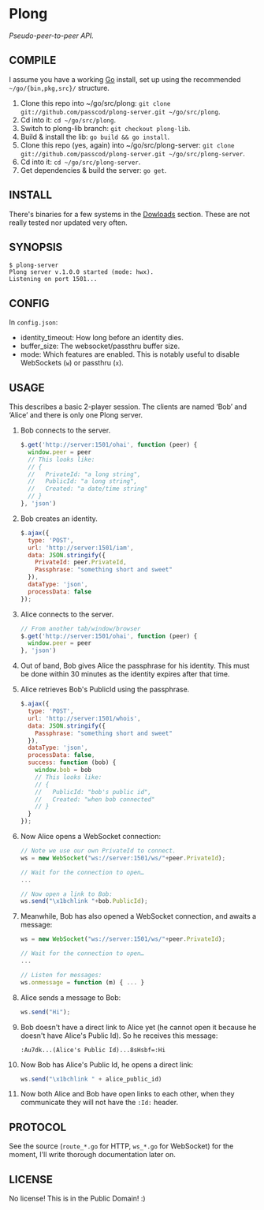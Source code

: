 Plong 
=====

_Pseudo-peer-to-peer API._

COMPILE
-------

I assume you have a working [Go](http://golang.org) install, set up using the
recommended `~/go/{bin,pkg,src}/` structure.

1. Clone this repo into ~/go/src/plong: `git clone git://github.com/passcod/plong-server.git ~/go/src/plong`.
2. Cd into it: `cd ~/go/src/plong`.
3. Switch to plong-lib branch: `git checkout plong-lib`.
4. Build & install the lib: `go build && go install`.
5. Clone this repo (yes, again) into ~/go/src/plong-server: `git clone git://github.com/passcod/plong-server.git ~/go/src/plong-server`.
6. Cd into it: `cd ~/go/src/plong-server`.
7. Get dependencies & build the server: `go get`.


INSTALL
-------

There's binaries for a few systems in the [Dowloads](https://github.com/passcod/plong-server/downloads) section.
These are not really tested nor updated very often.


SYNOPSIS
--------

    $ plong-server
	Plong server v.1.0.0 started (mode: hwx).
    Listening on port 1501...


CONFIG
------

In `config.json`:

 - identity_timeout: How long before an identity dies.
 - buffer_size: The websocket/passthru buffer size.
 - mode: Which features are enabled. This is notably useful to disable WebSockets (`w`) or passthru (`x`).


USAGE
-----

This describes a basic 2-player session. The clients are named ‘Bob’ and ‘Alice’
and there is only one Plong server.

1. Bob connects to the server.
   
   ```javascript
   $.get('http://server:1501/ohai', function (peer) {
     window.peer = peer
     // This looks like:
     // {
     //   PrivateId: "a long string",
     //   PublicId: "a long string",
     //   Created: "a date/time string"
     // }
   }, 'json')
   ```

2. Bob creates an identity.
   
   ```javascript
   $.ajax({
     type: 'POST',
     url: 'http://server:1501/iam',
     data: JSON.stringify({
       PrivateId: peer.PrivateId,
       Passphrase: "something short and sweet"
     }),
     dataType: 'json',
     processData: false
   });
   ```

3. Alice connects to the server.
   
   ```javascript
   // From another tab/window/browser
   $.get('http://server:1501/ohai', function (peer) {
     window.peer = peer
   }, 'json')
   ```

4. Out of band, Bob gives Alice the passphrase for his identity.
   This must be done within 30 minutes as the identity expires
   after that time.

5. Alice retrieves Bob's PublicId using the passphrase.
   
   ```javascript
   $.ajax({
     type: 'POST',
     url: 'http://server:1501/whois',
     data: JSON.stringify({
       Passphrase: "something short and sweet"
     }),
     dataType: 'json',
     processData: false,
     success: function (bob) {
       window.bob = bob
       // This looks like:
       // {
       //   PublicId: "bob's public id",
       //   Created: "when bob connected"
       // }
     }
   });
   ```

6. Now Alice opens a WebSocket connection:
   
   ```javascript
   // Note we use our own PrivateId to connect.
   ws = new WebSocket("ws://server:1501/ws/"+peer.PrivateId);
   
   // Wait for the connection to open…
   ...
   
   // Now open a link to Bob:
   ws.send("\x1bchlink "+bob.PublicId);
   ```

7. Meanwhile, Bob has also opened a WebSocket connection, and awaits a message:
   
   ```javascript
   ws = new WebSocket("ws://server:1501/ws/"+peer.PrivateId);
   
   // Wait for the connection to open…
   ...
   
   // Listen for messages:
   ws.onmessage = function (m) { ... }
   ```

8. Alice sends a message to Bob:
   
   ```javascript
   ws.send("Hi");
   ```

9. Bob doesn't have a direct link to Alice yet (he cannot
   open it because he doesn't have Alice's Public Id). So
   he receives this message:
   
   ```plain
   :Au7dk...(Alice's Public Id)...8sHsbf=:Hi
   ```

10. Now Bob has Alice's Public Id, he opens a direct link:
   
    ```javascript
    ws.send("\x1bchlink " + alice_public_id)
    ```

11. Now both Alice and Bob have open links to each other,
    when they communicate they will not have the `:Id:`
    header.


PROTOCOL
--------

See the source (`route_*.go` for HTTP, `ws_*.go` for WebSocket) for the moment,
I'll write thorough documentation later on.


LICENSE
-------

No license! This is in the Public Domain! :)